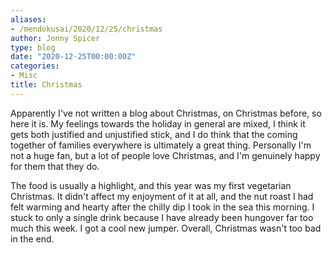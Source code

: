 ```yaml
---
aliases:
- /mendokusai/2020/12/25/christmas
author: Jonny Spicer
type: blog
date: "2020-12-25T00:00:00Z"
categories:
- Misc
title: Christmas
---
```

Apparently I've not written a blog about Christmas, on Christmas before, so here it is. My feelings towards the holiday in general are mixed, I think it gets both justified and
unjustified stick, and I do think that the coming together of families everywhere is ultimately a great thing. Personally I'm not a huge fan, but a lot of people love Christmas, and
I'm genuinely happy for them that they do.

The food is usually a highlight, and this year was my first vegetarian Christmas. It didn't affect my enjoyment of it at all, and the nut roast I had felt warming and hearty after the
chilly dip I took in the sea this morning. I stuck to only a single drink because I have already been hungover far too much this week. I got a cool new jumper. Overall, Christmas
wasn't too bad in the end.
